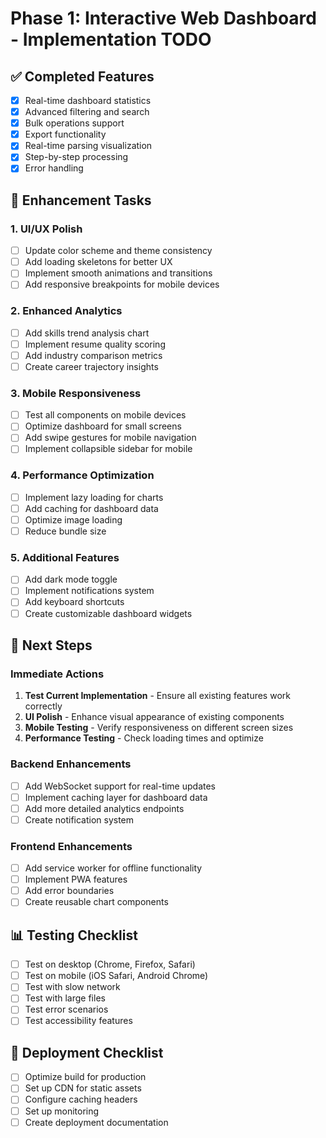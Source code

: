 # Phase 1: Interactive Web Dashboard - Implementation TODO

## ✅ Completed Features
- [x] Real-time dashboard statistics
- [x] Advanced filtering and search
- [x] Bulk operations support
- [x] Export functionality
- [x] Real-time parsing visualization
- [x] Step-by-step processing
- [x] Error handling

## 🔄 Enhancement Tasks

### 1. UI/UX Polish
- [ ] Update color scheme and theme consistency
- [ ] Add loading skeletons for better UX
- [ ] Implement smooth animations and transitions
- [ ] Add responsive breakpoints for mobile devices

### 2. Enhanced Analytics
- [ ] Add skills trend analysis chart
- [ ] Implement resume quality scoring
- [ ] Add industry comparison metrics
- [ ] Create career trajectory insights

### 3. Mobile Responsiveness
- [ ] Test all components on mobile devices
- [ ] Optimize dashboard for small screens
- [ ] Add swipe gestures for mobile navigation
- [ ] Implement collapsible sidebar for mobile

### 4. Performance Optimization
- [ ] Implement lazy loading for charts
- [ ] Add caching for dashboard data
- [ ] Optimize image loading
- [ ] Reduce bundle size

### 5. Additional Features
- [ ] Add dark mode toggle
- [ ] Implement notifications system
- [ ] Add keyboard shortcuts
- [ ] Create customizable dashboard widgets

## 🎯 Next Steps

### Immediate Actions
1. **Test Current Implementation** - Ensure all existing features work correctly
2. **UI Polish** - Enhance visual appearance of existing components
3. **Mobile Testing** - Verify responsiveness on different screen sizes
4. **Performance Testing** - Check loading times and optimize

### Backend Enhancements
- [ ] Add WebSocket support for real-time updates
- [ ] Implement caching layer for dashboard data
- [ ] Add more detailed analytics endpoints
- [ ] Create notification system

### Frontend Enhancements
- [ ] Add service worker for offline functionality
- [ ] Implement PWA features
- [ ] Add error boundaries
- [ ] Create reusable chart components

## 📊 Testing Checklist
- [ ] Test on desktop (Chrome, Firefox, Safari)
- [ ] Test on mobile (iOS Safari, Android Chrome)
- [ ] Test with slow network
- [ ] Test with large files
- [ ] Test error scenarios
- [ ] Test accessibility features

## 🚀 Deployment Checklist
- [ ] Optimize build for production
- [ ] Set up CDN for static assets
- [ ] Configure caching headers
- [ ] Set up monitoring
- [ ] Create deployment documentation
